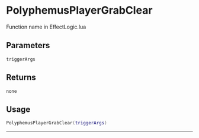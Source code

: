 # PolyphemusPlayerGrabClear
Function name in EffectLogic.lua
## Parameters
`triggerArgs`
## Returns
`none`
## Usage
```lua
PolyphemusPlayerGrabClear(triggerArgs)
```
---

